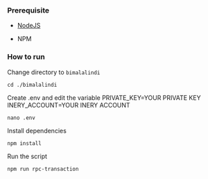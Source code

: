 ### Prerequisite

- [NodeJS](https://nodejs.org/en/)

- NPM



### How to run

Change directory to ```bimalalindi```

```shell
cd ./bimalalindi
```

Create .env and edit the variable
PRIVATE_KEY=YOUR PRIVATE KEY 
INERY_ACCOUNT=YOUR INERY ACCOUNT


```shell
nano .env
```

Install dependencies

```shell
npm install
```

Run the script

```shell
npm run rpc-transaction
```
